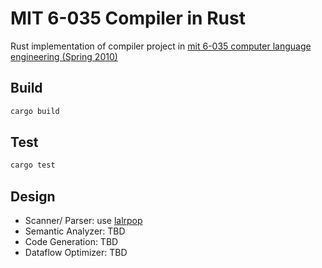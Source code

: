 # MIT 6-035 Compiler in Rust

Rust implementation of compiler project in [mit 6-035 computer language engineering (Spring 2010)](https://ocw.mit.edu/courses/6-035-computer-language-engineering-spring-2010/)

## Build

```bash
cargo build
```

## Test

```bash
cargo test
```

## Design

* Scanner/ Parser: use [lalrpop](https://github.com/lalrpop/lalrpop)
* Semantic Analyzer: TBD
* Code Generation: TBD
* Dataflow Optimizer: TBD
